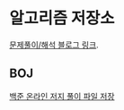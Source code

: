 # 알고리즘 저장소
[문제풀이/해석 블로그 링크](https://yaehee.oopy.io/44a75ff9-2bef-4f04-994c-fd60bce9ca11).
## BOJ
[백준 온라인 저지 풀이 파일 저장](https://github.com/YaeheeChoe/TIL/tree/main/Algorithm/BOJ)
